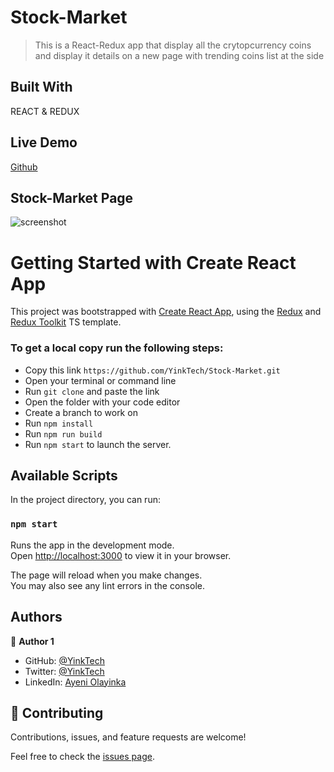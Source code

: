 # Stock-Market
> This is a React-Redux app that display all the crytopcurrency coins and display it details on a new page with trending coins list at the side 
## Built With 
REACT & REDUX 

## Live Demo

[Github]()
## Stock-Market Page
![screenshot](./src/img/shot.png)

# Getting Started with Create React App

This project was bootstrapped with [Create React App](https://github.com/facebook/create-react-app), using the [Redux](https://redux.js.org/) and [Redux Toolkit](https://redux-toolkit.js.org/) TS template.


### To get a local copy run the following steps:

- Copy this link `https://github.com/YinkTech/Stock-Market.git`
- Open your terminal or command line
- Run `git clone` and paste the link
- Open the folder with your code editor
- Create a branch to work on
- Run `npm install`
- Run `npm run build`
- Run `npm start` to launch the server.

## Available Scripts

In the project directory, you can run:

### `npm start`

Runs the app in the development mode.\
Open [http://localhost:3000](http://localhost:3000) to view it in your browser.

The page will reload when you make changes.\
You may also see any lint errors in the console.


## Authors

👤 **Author 1**

- GitHub: [@YinkTech](https://github.com/yinktech)
- Twitter: [@YinkTech](https://twitter.com/yink_tech)
- LinkedIn: [Ayeni Olayinka](https://www.linkedin.com/in/yinktech/)


## 🤝 Contributing
Contributions, issues, and feature requests are welcome!

Feel free to check the [issues page](https://github.com/YinkTech/Stock-Market/issues).
